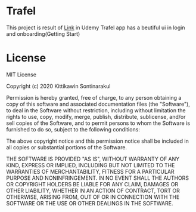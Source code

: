 # Trafel

This project is result of [Link](https://www.udemy.com/course/ios-swift-5-build-an-onboarding-login-sign-up-flow/) in Udemy 
Trafel app has a beutiful ui in login and onboarding(Getting Start)



# License

MIT License

Copyright (c) 2020 Kittikawin Sontinarakul

Permission is hereby granted, free of charge, to any person obtaining a copy
of this software and associated documentation files (the "Software"), to deal
in the Software without restriction, including without limitation the rights
to use, copy, modify, merge, publish, distribute, sublicense, and/or sell
copies of the Software, and to permit persons to whom the Software is
furnished to do so, subject to the following conditions:

The above copyright notice and this permission notice shall be included in all
copies or substantial portions of the Software.

THE SOFTWARE IS PROVIDED "AS IS", WITHOUT WARRANTY OF ANY KIND, EXPRESS OR
IMPLIED, INCLUDING BUT NOT LIMITED TO THE WARRANTIES OF MERCHANTABILITY,
FITNESS FOR A PARTICULAR PURPOSE AND NONINFRINGEMENT. IN NO EVENT SHALL THE
AUTHORS OR COPYRIGHT HOLDERS BE LIABLE FOR ANY CLAIM, DAMAGES OR OTHER
LIABILITY, WHETHER IN AN ACTION OF CONTRACT, TORT OR OTHERWISE, ARISING FROM,
OUT OF OR IN CONNECTION WITH THE SOFTWARE OR THE USE OR OTHER DEALINGS IN THE
SOFTWARE.
